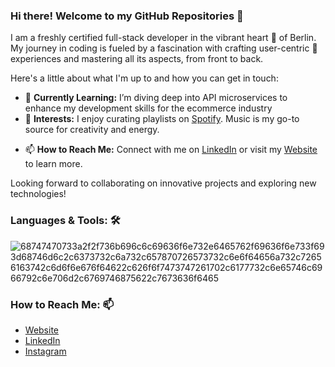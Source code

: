 ### Hi there! Welcome to my GitHub Repositories 👋



I am a freshly certified full-stack developer in the vibrant heart 🖤 of Berlin. 
My journey in coding is fueled by a fascination with crafting user-centric 🎯 experiences and mastering all its aspects, from front to back.


Here's a little about what I'm up to and how you can get in touch:

- 🌱 **Currently Learning:** I’m diving deep into API microservices to enhance my development skills for the ecommerce industry
- 🎵 **Interests:** I enjoy curating playlists on [Spotify](https://open.spotify.com/user/bobs83?si=4sCSnnxLTOiAlcchM4UwYg). Music is my go-to source for creativity and energy.
<!--- 💬 **Ask Me About:** My customer-centric approach and how it can benefit your organization. -->
- 📫 **How to Reach Me:** Connect with me on [LinkedIn](https://www.linkedin.com/in/bobbyinberlin/) or visit my [Website](https://workwithbobby.today/) to learn more.

Looking forward to collaborating on innovative projects and exploring new technologies!



### Languages & Tools: 🛠️
![68747470733a2f2f736b696c6c69636f6e732e6465762f69636f6e733f693d68746d6c2c6373732c6a732c657870726573732c6e6f64656a732c72656163742c6d6f6e676f64622c626f6f7473747261702c6177732c6e65746c6966792c6e706d2c6769746875622c7673636f6465](https://github.com/bobs83/bobs83/assets/124786894/930ed61f-7caf-452d-8846-56f26e979049)


### How to Reach Me: 📫
- [Website](workwithbobby.today)
- [LinkedIn](https://www.linkedin.com/in/bobbyinberlin/)
- [Instagram](https://www.instagram.com/bobby.inberlin/)




<!--
**bobs83/bobs83** is a ✨ _special_ ✨ repository because its `README.md` (this file) appears on your GitHub profile.

Here are some ideas to get you started:

- 🔭 I’m currently working on ...
- 🌱 I’m currently learning ...
- 👯 I’m looking to collaborate on ...
- 🤔 I’m looking for help with ...
- 💬 Ask me about ...
- 📫 How to reach me: ...
- 😄 Pronouns: ...
- ⚡ Fun fact: ...
-->
